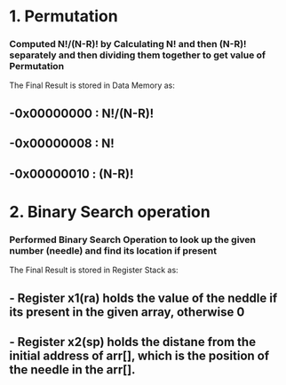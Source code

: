 # 1. Permutation
### Computed N!/(N-R)! by Calculating N! and then (N-R)! separately and then dividing them together to get value of Permutation
The Final Result is stored in Data Memory as:
## -0x00000000 : N!/(N-R)!
## -0x00000008 : N!
## -0x00000010 : (N-R)!

# 2. Binary Search operation
### Performed Binary Search Operation to look up the given number (needle) and find its location if present
The Final Result is stored in Register Stack as:
## - Register x1(ra) holds the value of the neddle if its present in the given array, otherwise 0
## - Register x2(sp) holds the distane from the initial address of arr[], which is the position of the needle in the arr[].

